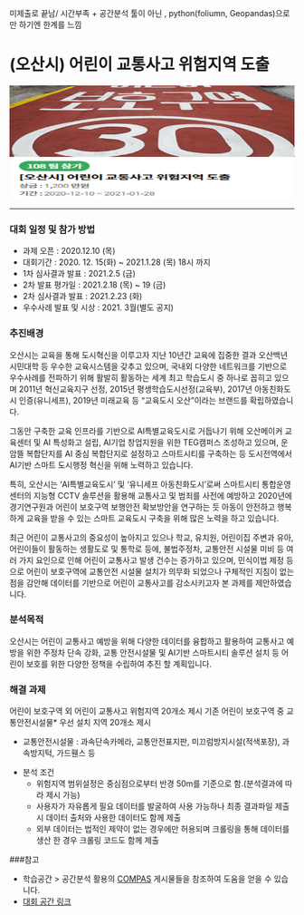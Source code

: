 미제출로 끝남/ 시간부족 + 공간분석 툴이 아닌 , python(foliumn, Geopandas)으로만 하기엔 한계를 느낌 <br>

# (오산시) 어린이 교통사고 위험지역 도출 
<img src="img/competition.png"  width = 100% height = 200>

---
### 대회 일정 및 참가 방법
- 과제 오픈 : 2020.12.10 (목)
- 대회기간 : 2020. 12. 15(화) ~ 2021.1.28 (목) 18시 까지
- 1차 심사결과 발표 : 2021.2.5 (금)
- 2차 발표 평가일 : 2021.2.18 (목) ~ 19 (금)
- 2차 심사결과 발표 : 2021.2.23 (화)
- 우수사례 발표 및 시상 : 2021. 3월(별도 공지)
### 추진배경
오산시는 교육을 통해 도시혁신을 이루고자 지난 10년간 교육에 집중한 결과 오산백년시민대학 등 우수한 교육시스템을 갖추고 있으며, 국내외 다양한 네트워크를 기반으로 우수사례를 전파하기 위해 활발히 활동하는 세계 최고 학습도시 중 하나로 꼽히고 있으며 2011년 혁신교육지구 선정, 2015년 평생학습도시선정(교육부), 2017년 아동친화도시 인증(유니세프), 2019년 미래교육 등 “교육도시 오산”이라는 브랜드를 확립하였습니다.

그동안 구축한 교육 인프라를 기반으로 AI특별교육도시로 거듭나기 위해 오산메이커 교육센터 및 AI 특성화고 설립, AI기업 창업지원을 위한 TEG캠퍼스 조성하고 있으며, 운암뜰 복합단지를 AI 중심 복합단지로 설정하고 스마트시티를 구축하는 등 도시전역에서 AI기반 스마트 도시행정 혁신을 위해 노력하고 있습니다.

특히, 오산시는 ‘AI특별교육도시’ 및 ‘유니세프 아동친화도시’로써 스마트시티 통합운영 센터의 지능형 CCTV 솔루션을 활용해 교통사고 및 범죄를 사전에 예방하고 2020년에 경기연구원과 어린이 보호구역 보행안전 확보방안을 연구하는 듯 아동이 안전하고 행복하게 교육을 받을 수 있는 스마트 교육도시 구축을 위해 많은 노력을 하고 있습니다.

최근 어린이 교통사고의 중요성이 높아지고 있으나 학교, 유치원, 어린이집 주변과 유아, 어린이들이 활동하는 생활도로 및 통학로 등에, 불법주정차, 교통안전 시설물 미비 등 여러 가지 요인으로 인해 어린이 교통사고 발생 건수는 증가하고 있으며, 민식이법 제정 등으로 어린이 보호구역에 교통안전 시설물 설치가 의무화 되었으나 구체적인 지침이 없는 점을 감안해 데이터를 기반으로 어린이 교통사고를 감소시키고자 본 과제를 제안하였습니다.

### 분석목적
오산시는 어린이 교통사고 예방을 위해 다양한 데이터를 융합하고 활용하여 교통사고 예방을 위한
주정차 단속 강화, 교통 안전시설물 및 AI기반 스마트시티 솔루션 설치 등 어린이 보호를 위한 다양한 정책을 수립하여 추진 할 계획입니다.

### 해결 과제
어린이 보호구역 외 어린이 교통사고 위험지역 20개소 제시
기존 어린이 보호구역 중 교통안전시설물* 우선 설치 지역 20개소 제시
* 교통안전시설물 : 과속단속카메라, 교통안전표지판, 미끄럼방지시설(적색포장), 과속방지턱, 가드휀스 등

- 분석 조건
  - 위험지역 범위설정은 중심점으로부터 반경 50m를 기준으로 함.(분석결과에 따라 제시 가능)
  - 사용자가 자유롭게 필요 데이터를 발굴하여 사용 가능하나 최종 결과파일 제출 시 데이터 출처와 사용한 데이터도 함께 제출
  - 외부 데이터는 법적인 제약이 없는 경우에만 허용되며 크롤링을 통해 데이터를 생산 한 경우 크롤링 코드도 함께 제출

###참고
- 학습공간 > 공간분석 활용의 [COMPAS]('https://compas.lh.or.kr/gis) 게시물들을 참조하여 도움을 얻을 수 있습니다.
- [대회 공간 링크]('https://compas.lh.or.kr/subj/competition/info?subjNo=SBJ_2012_001)
